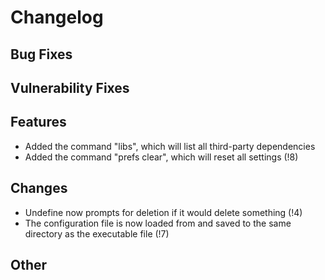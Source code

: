 # Changelog

## Bug Fixes

## Vulnerability Fixes

## Features
* Added the command "libs", which will list all third-party dependencies
* Added the command "prefs clear", which will reset all settings (!8)

## Changes
* Undefine now prompts for deletion if it would delete something (!4)
* The configuration file is now loaded from and saved to the same directory as the executable file (!7)

## Other

